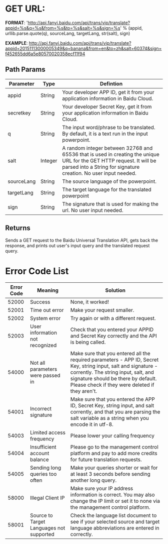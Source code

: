 # GET URL: #

**FORMAT**: 
'http://api.fanyi.baidu.com/api/trans/vip/translate?appid=%s&q=%s&from=%s&to=%s&salt=%s&sign=%s' % (appid, urllib.parse.quote(q), sourceLang, targetLang, str(salt), sign)

**EXAMPLE**:
http://api.fanyi.baidu.com/api/trans/vip/translate?appid=20151113000005349&q=banana&from=en&to=zh&salt=60374&sign=f452655dd6a5e80570020358ecf11f94
    
## Path Params ##
Parameter     | Type          | Defintion                   
------------- | ------------- | -------------
appid         | String        | Your developer APP ID, get it from your application information in Baidu Cloud.
secretkey    | String        | Your developer Secret Key, get it from your application information in Baidu Cloud.
q    | String        | The input word/phrase to be translated. By default, it is a text run in the input powerpoint.
salt          | Integer       | A random integer between 32768 and 65536 that is used in creating the unique URL for the GET HTTP request. It will be parsed into a String for signature creation. No user input needed. 
sourceLang   | String        | The source language of the powerpoint. 
targetLang   | String        | The target language for the translated powerpoint
sign     | String        | The signature that is used for making the url. No user input needed. 

## Returns ##
Sends a GET request to the Baidu Universal Translation API, gets back the response, and prints out user's input query and the translated request query. 


# Error Code List #
Error Code    | Meaning       | Solution                    
------------- | ------------- | -------------
52000         | Success       | None, it worked! 
52001         | Time out error| Make your request smaller.
52002         | System error  | Try again or with a different request. 
52003         | User information not recognized | Check that you entered your APPID and Secret Key correctly and the API is being called. 
54000         | Not all parameters were passed in  | Make sure that you entered all the required parameters - APP ID, Secret Key, string input, salt and signature - corrently. The string input, salt, and signature should be there by default. Please check if they were deleted if they aren't. 
54001         | Incorrect signature  | Make sure that you entered the APP ID, Secret Key, string input, and salt corrently, and that you are parsing the salt variable as a string when you encode it in utf-8. 
54003         | Limited access frequency  | Please lower your calling frequency 
54004         | Insufficient account balance  | Please go to the management control platform and pay to add more credits for future translation requests. 
54005         | Sending long queries too often  | Make your queries shorter or wait for at least 3 seconds before sending another long query. 
58000         | Illegal Client IP  | Make sure your IP address information is correct. You may also change the IP limit or set it to none via the management control platform. 
58001         | Source to Target Languages not supported  | Check the language list document to see if your selected source and target language abbreviations are entered in correctly. 
